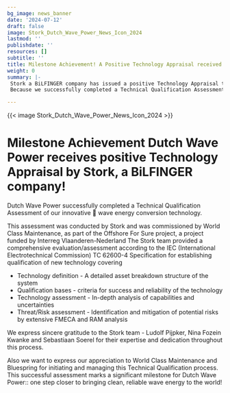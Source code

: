 ```yaml
---
bg_image: news_banner
date: '2024-07-12'
draft: false
image: Stork_Dutch_Wave_Power_News_Icon_2024
lastmod: ''
publishdate: ''
resources: []
subtitle: ''
title: Milestone Achievement! A Positive Technology Appraisal received!
weight: 0
summary: |-
 Stork a BiLFINGER company has issued a positive Technology Appraisal to Dutch Wave Power!
 Because we successfully completed a Technical Qualification Assessment of our innovative wave energy conversion technology. 

---
```


{{< image Stork_Dutch_Wave_Power_News_Icon_2024 >}}

# Milestone Achievement Dutch Wave Power receives positive Technology Appraisal by Stork, a BiLFINGER company!

Dutch Wave Power successfully completed a Technical Qualification Assessment of our innovative 🌊 wave energy conversion technology. 

This assessment was conducted by Stork and was commissioned by World Class Maintenance, as part of the Offshore For Sure project, a project funded by Interreg Vlaanderen-Nederland
The Stork team provided a comprehensive evaluation/assessment according to the IEC (International Electrotechnical Commission) TC 62600-4 Specification for establishing qualification of new technology covering

* Technology definition - A detailed asset breakdown structure of the system
* Qualification bases -  criteria for success and reliability of the technology
* Technology assessment - In-depth analysis of capabilities and uncertainties
* Threat/Risk assessment - Identification and mitigation of potential risks by extensive FMECA and RAM analysis

We express sincere gratitude to the Stork team - Ludolf Pijpker, Nina Fozein Kwanke and Sebastiaan Soerel for their expertise and dedication throughout this process. 

Also we want to express our appreciation to World Class Maintenance and Bluespring for initiating and managing this Technical Qualification process.
This successful assessment marks a significant milestone for Dutch Wave Power:: one step closer to bringing clean, reliable wave energy to the world!



